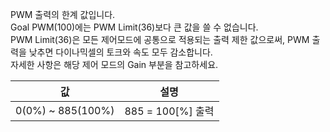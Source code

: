 
PWM 출력의 한계 값입니다.  
Goal PWM(100)에는 PWM Limit(36)보다 큰 값을 쓸 수 없습니다.  
PWM Limit(36)은 모든 제어모드에 공통으로 적용되는 출력 제한 값으로써, PWM 출력을 낮추면 다이나믹셀의 토크와 속도 모두 감소합니다.  
자세한 사항은 해당 제어 모드의 Gain 부분을 참고하세요.

|값|설명|
|:---:|:---:|
|0(0%) ~ 885(100%)|885 = 100[%] 출력|
